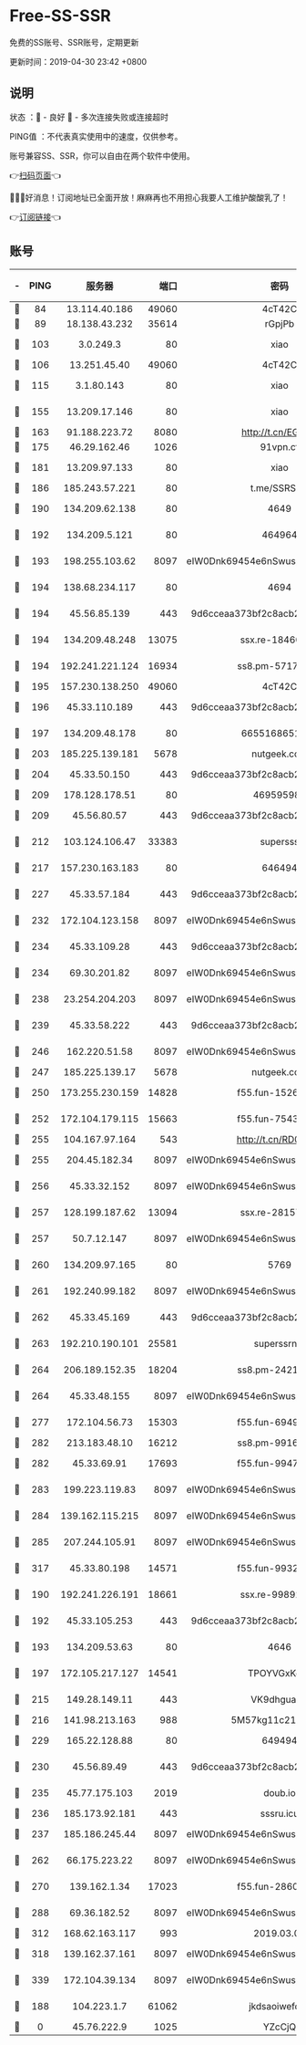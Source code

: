 # Free-SS-SSR

免费的SS账号、SSR账号，定期更新

更新时间：2019-04-30 23:42 +0800

## 说明

状态     ：🙂 - 良好 🙁 - 多次连接失败或连接超时

PING值   ：不代表真实使用中的速度，仅供参考。

账号兼容SS、SSR，你可以自由在两个软件中使用。

👉[扫码页面](https://liesauer.github.io/Free-SS-SSR/)👈

🎉🎉🎉好消息！订阅地址已全面开放！麻麻再也不用担心我要人工维护酸酸乳了！

👉[订阅链接](https://www.liesauer.net/yogurt/subscribe?ACCESS_TOKEN=DAYxR3mMaZAsaqUb)👈

## 账号

|-|PING|服务器|端口|密码|加密方式|区域|
|:----:|:----:|:-----:|-----:|:----:|:----:|:----:|
|🙂|84|13.114.40.186|49060|4cT42C|chacha20|JP|
|🙂|89|18.138.43.232|35614|rGpjPb|rc4-md5|SG|
|🙂|103|3.0.249.3|80|xiao|aes-128-ctr|SG|
|🙂|106|13.251.45.40|49060|4cT42C|chacha20|SG|
|🙂|115|3.1.80.143|80|xiao|aes-128-ctr|SG|
|🙂|155|13.209.17.146|80|xiao|aes-128-ctr|KR|
|🙂|163|91.188.223.72|8080|http://t.cn/EGJIyrl|rc4-md5|RU|
|🙂|175|46.29.162.46|1026|91vpn.cf|rc4-md5|RU|
|🙂|181|13.209.97.133|80|xiao|aes-128-ctr|KR|
|🙂|186|185.243.57.221|80|t.me/SSRSUB|rc4-md5|US|
|🙂|190|134.209.62.138|80|4649|aes-256-cfb|US|
|🙂|192|134.209.5.121|80|464964|aes-256-cfb|US|
|🙂|193|198.255.103.62|8097|eIW0Dnk69454e6nSwuspv9DmS201tQ0D|aes-256-cfb|US|
|🙂|194|138.68.234.117|80|4694|aes-256-cfb|US|
|🙂|194|45.56.85.139|443|9d6cceaa373bf2c8acb22e60b6a58be6|aes-256-cfb|US|
|🙂|194|134.209.48.248|13075|ssx.re-18460901|aes-256-cfb|US|
|🙂|194|192.241.221.124|16934|ss8.pm-57171173|aes-256-cfb|US|
|🙂|195|157.230.138.250|49060|4cT42C|chacha20|US|
|🙂|196|45.33.110.189|443|9d6cceaa373bf2c8acb22e60b6a58be6|aes-256-cfb|US|
|🙂|197|134.209.48.178|80|6655168651651|aes-256-cfb|US|
|🙂|203|185.225.139.181|5678|nutgeek.com|rc4-md5|US|
|🙂|204|45.33.50.150|443|9d6cceaa373bf2c8acb22e60b6a58be6|aes-256-cfb|US|
|🙂|209|178.128.178.51|80|469595985|chacha20|US|
|🙂|209|45.56.80.57|443|9d6cceaa373bf2c8acb22e60b6a58be6|aes-256-cfb|US|
|🙂|212|103.124.106.47|33383|supersss|aes-256-cfb|US|
|🙂|217|157.230.163.183|80|646494|aes-256-cfb|US|
|🙂|227|45.33.57.184|443|9d6cceaa373bf2c8acb22e60b6a58be6|aes-256-cfb|US|
|🙂|232|172.104.123.158|8097|eIW0Dnk69454e6nSwuspv9DmS201tQ0D|aes-256-cfb|JP|
|🙂|234|45.33.109.28|443|9d6cceaa373bf2c8acb22e60b6a58be6|aes-256-cfb|US|
|🙂|234|69.30.201.82|8097|eIW0Dnk69454e6nSwuspv9DmS201tQ0D|aes-256-cfb|US|
|🙂|238|23.254.204.203|8097|eIW0Dnk69454e6nSwuspv9DmS201tQ0D|aes-256-cfb|US|
|🙂|239|45.33.58.222|443|9d6cceaa373bf2c8acb22e60b6a58be6|aes-256-cfb|US|
|🙂|246|162.220.51.58|8097|eIW0Dnk69454e6nSwuspv9DmS201tQ0D|aes-256-cfb|US|
|🙂|247|185.225.139.17|5678|nutgeek.com|rc4-md5|US|
|🙂|250|173.255.230.159|14828|f55.fun-15269820|aes-256-cfb|US|
|🙂|252|172.104.179.115|15663|f55.fun-75439272|aes-256-cfb|SG|
|🙂|255|104.167.97.164|543|http://t.cn/RD0D7sx|rc4-md5|CA|
|🙂|255|204.45.182.34|8097|eIW0Dnk69454e6nSwuspv9DmS201tQ0D|aes-256-cfb|US|
|🙂|256|45.33.32.152|8097|eIW0Dnk69454e6nSwuspv9DmS201tQ0D|aes-256-cfb|US|
|🙂|257|128.199.187.62|13094|ssx.re-28157761|aes-256-cfb|SG|
|🙂|257|50.7.12.147|8097|eIW0Dnk69454e6nSwuspv9DmS201tQ0D|aes-256-cfb|US|
|🙂|260|134.209.97.165|80|5769|aes-256-cfb|SG|
|🙂|261|192.240.99.182|8097|eIW0Dnk69454e6nSwuspv9DmS201tQ0D|aes-256-cfb|US|
|🙂|262|45.33.45.169|443|9d6cceaa373bf2c8acb22e60b6a58be6|aes-256-cfb|US|
|🙂|263|192.210.190.101|25581|superssrnet|aes-256-cfb|US|
|🙂|264|206.189.152.35|18204|ss8.pm-24218171|aes-256-cfb|SG|
|🙂|264|45.33.48.155|8097|eIW0Dnk69454e6nSwuspv9DmS201tQ0D|aes-256-cfb|US|
|🙂|277|172.104.56.73|15303|f55.fun-69496294|aes-256-cfb|SG|
|🙂|282|213.183.48.10|16212|ss8.pm-99160922|rc4-md5|RU|
|🙂|282|45.33.69.91|17693|f55.fun-99473624|aes-256-cfb|US|
|🙂|283|199.223.119.83|8097|eIW0Dnk69454e6nSwuspv9DmS201tQ0D|aes-256-cfb|US|
|🙂|284|139.162.115.215|8097|eIW0Dnk69454e6nSwuspv9DmS201tQ0D|aes-256-cfb|JP|
|🙂|285|207.244.105.91|8097|eIW0Dnk69454e6nSwuspv9DmS201tQ0D|aes-256-cfb|US|
|🙂|317|45.33.80.198|14571|f55.fun-99328607|aes-256-cfb|US|
|🙂|190|192.241.226.191|18661|ssx.re-99892712|aes-256-cfb|US|
|🙂|192|45.33.105.253|443|9d6cceaa373bf2c8acb22e60b6a58be6|aes-256-cfb|US|
|🙂|193|134.209.53.63|80|4646|aes-256-cfb|US|
|🙂|197|172.105.217.127|14541|TPOYVGxKglpi|aes-256-cfb|JP|
|🙂|215|149.28.149.11|443|VK9dhgualsL|aes-256-cfb|SG|
|🙂|216|141.98.213.163|988|5M57kg11c214qDmK|chacha20|KR|
|🙂|229|165.22.128.88|80|649494|aes-256-cfb|US|
|🙂|230|45.56.89.49|443|9d6cceaa373bf2c8acb22e60b6a58be6|aes-256-cfb|US|
|🙂|235|45.77.175.103|2019|doub.io|aes-128-ctr|SG|
|🙂|236|185.173.92.181|443|sssru.icu|rc4-md5|RU|
|🙂|237|185.186.245.44|8097|eIW0Dnk69454e6nSwuspv9DmS201tQ0D|aes-256-cfb|NL|
|🙂|262|66.175.223.22|8097|eIW0Dnk69454e6nSwuspv9DmS201tQ0D|aes-256-cfb|US|
|🙂|270|139.162.1.34|17023|f55.fun-28602057|aes-256-cfb|SG|
|🙂|288|69.36.182.52|8097|eIW0Dnk69454e6nSwuspv9DmS201tQ0D|aes-256-cfb|US|
|🙂|312|168.62.163.117|993|2019.03.07|rc4-md5|US|
|🙂|318|139.162.37.161|8097|eIW0Dnk69454e6nSwuspv9DmS201tQ0D|aes-256-cfb|SG|
|🙂|339|172.104.39.134|8097|eIW0Dnk69454e6nSwuspv9DmS201tQ0D|aes-256-cfb|SG|
|🙁|188|104.223.1.7|61062|jkdsaoiwefdsa|aes-256-cfb|US|
|🙁|0|45.76.222.9|1025|YZcCjQ|rc4-md5|JP|
